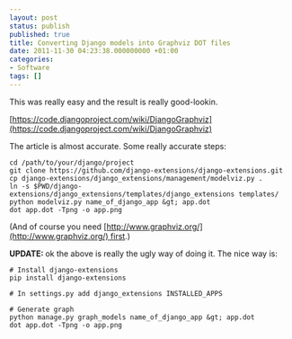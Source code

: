 ```yaml
---
layout: post
status: publish
published: true
title: Converting Django models into Graphviz DOT files
date: 2011-11-30 04:23:38.000000000 +01:00
categories:
- Software
tags: []
---
```

This was really easy and the result is really good-lookin.

[https://code.djangoproject.com/wiki/DjangoGraphviz](https://code.djangoproject.com/wiki/DjangoGraphviz)

The article is almost accurate. Some really accurate steps:

```
cd /path/to/your/django/project
git clone https://github.com/django-extensions/django-extensions.git
cp django-extensions/django_extensions/management/modelviz.py . 
ln -s $PWD/django-extensions/django_extensions/templates/django_extensions templates/ 
python modelviz.py name_of_django_app &gt; app.dot
dot app.dot -Tpng -o app.png
```

(And of course you need [http://www.graphviz.org/](http://www.graphviz.org/) first.)

<strong>UPDATE: </strong>ok the above is really the ugly way of doing it. The nice way is:


```
# Install django-extensions 
pip install django-extensions

# In settings.py add django_extensions INSTALLED_APPS

# Generate graph
python manage.py graph_models name_of_django_app &gt; app.dot
dot app.dot -Tpng -o app.png
```

